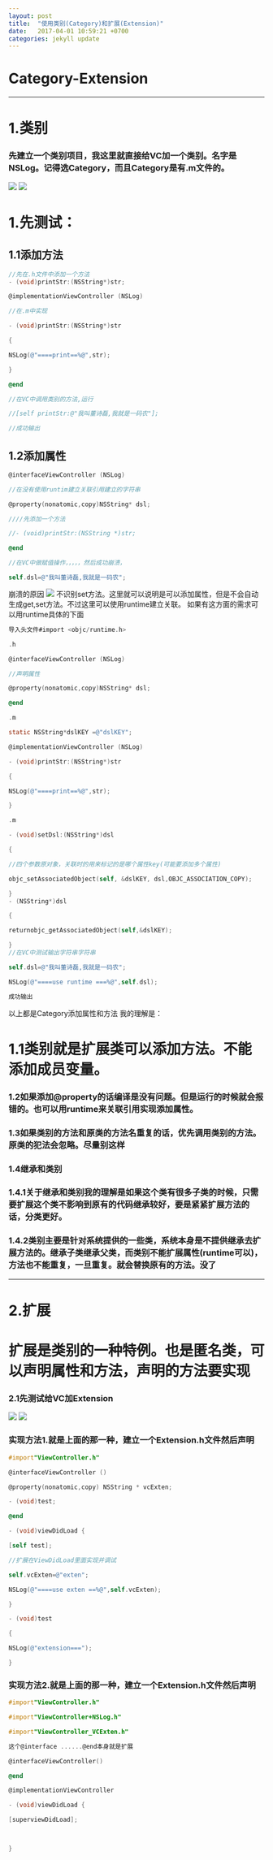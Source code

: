 ```yaml
---
layout: post
title:  "使用类别(Category)和扩展(Extension)"
date:   2017-04-01 10:59:21 +0700
categories: jekyll update
---
```

# Category-Extension

------


# 1.类别
### 先建立一个类别项目，我这里就直接给VC加一个类别。名字是NSLog。记得选Category，而且Category是有.m文件的。
![](http://ac-l1vX02tC.clouddn.com/b76a58836532443c945d.png)
![](http://ac-l1vX02tC.clouddn.com/4171593997bcac5e30eb.png)
# 1.先测试：
## 1.1添加方法
```Objective-C
//先在.h文件中添加一个方法
- (void)printStr:(NSString*)str;
```
```Objective-C
@implementationViewController (NSLog)

//在.m中实现

- (void)printStr:(NSString*)str

{

NSLog(@"====print==%@",str);

}

@end
```
```Objective-C
//在VC中调用类别的方法,运行

//[self printStr:@"我叫董诗磊,我就是一码农"];

//成功输出
```
## 1.2添加属性
```Objective-C
@interfaceViewController (NSLog)

//在没有使用runtim建立关联引用建立的字符串

@property(nonatomic,copy)NSString* dsl;

////先添加一个方法

//- (void)printStr:(NSString *)str;

@end
```
```Objective-C
//在VC中做赋值操作，，，，，然后成功崩溃，

self.dsl=@"我叫董诗磊,我就是一码农";
```
崩溃的原因
![](http://ac-l1vX02tC.clouddn.com/8364ed8677d3c03fa6af.png)
不识别set方法。这里就可以说明是可以添加属性，但是不会自动生成get,set方法。不过这里可以使用runtime建立关联。
如果有这方面的需求可以用runtime具体的下面
```Objective-C
导入头文件#import <objc/runtime.h>
```
```Objective-C
.h

@interfaceViewController (NSLog)

//声明属性

@property(nonatomic,copy)NSString* dsl;

@end

```
```Objective-C
.m

static NSString*dslKEY =@"dslKEY";

@implementationViewController (NSLog)

- (void)printStr:(NSString*)str

{

NSLog(@"====print==%@",str);

}
```
```Objective-C
.m

- (void)setDsl:(NSString*)dsl

{

//四个参数原对象，关联时的用来标记的是哪个属性key(可能要添加多个属性)

objc_setAssociatedObject(self, &dslKEY, dsl,OBJC_ASSOCIATION_COPY);

}
- (NSString*)dsl

{

returnobjc_getAssociatedObject(self,&dslKEY);

}
//在VC中测试输出字符串字符串

self.dsl=@"我叫董诗磊,我就是一码农";

NSLog(@"====use runtime ===%@",self.dsl);

成功输出
```
以上都是Category添加属性和方法
我的理解是：

# 1.1类别就是扩展类可以添加方法。不能添加成员变量。

### 1.2如果添加@property的话编译是没有问题。但是运行的时候就会报错的。也可以用runtime来关联引用实现添加属性。

### 1.3如果类别的方法和原类的方法名重复的话，优先调用类别的方法。原类的犯法会忽略。尽量别这样

### 1.4继承和类别

### 1.4.1关于继承和类别我的理解是如果这个类有很多子类的时候，只需要扩展这个类不影响到原有的代码继承较好，要是紧紧扩展方法的话，分类更好。
### 1.4.2类别主要是针对系统提供的一些类，系统本身是不提供继承去扩展方法的。继承子类继承父类，而类别不能扩展属性(runtime可以)，方法也不能重复，一旦重复。就会替换原有的方法。没了
--------------------------------------------------
# 2.扩展

# 扩展是类别的一种特例。也是匿名类，可以声明属性和方法，声明的方法要实现

### 2.1先测试给VC加Extension
![](http://ac-l1vX02tC.clouddn.com/8fe3dce41b2b974be9fd.png)
![](http://ac-l1vX02tC.clouddn.com/55f2357045a9e0e3a59b.png)
### 实现方法1.就是上面的那一种，建立一个Extension.h文件然后声明
```Objective-C
#import"ViewController.h"

@interfaceViewController ()

@property(nonatomic,copy) NSString * vcExten;

- (void)test;

@end
```
```Objective-C
- (void)viewDidLoad {

[self test];

//扩展在ViewDidLoad里面实现并调试

self.vcExten=@"exten";

NSLog(@"====use exten ==%@",self.vcExten);

}

- (void)test

{

NSLog(@"extension===");

}
```
### 实现方法2.就是上面的那一种，建立一个Extension.h文件然后声明
```Objective-C
#import"ViewController.h"

#import"ViewController+NSLog.h"

#import"ViewController_VCExten.h"

这个@interface ......@end本身就是扩展

@interfaceViewController()

@end

@implementationViewController

- (void)viewDidLoad {

[superviewDidLoad];



}
```